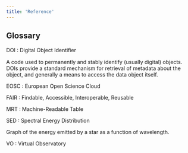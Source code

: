 ```yaml
---
title: 'Reference'
---
```


## Glossary

<!-- -->
DOI
: Digital Object Identiﬁer

A code used to permanently and stably identify (usually digital) objects. DOIs provide a standard mechanism for retrieval of
metadata about the object, and generally a means to access the data object itself.


<!-- -->
EOSC
: European Open Science Cloud


<!-- -->
FAIR
: Findable, Accessible, Interoperable, Reusable


<!-- -->
MRT
: Machine-Readable Table



<!-- -->
SED
: Spectral Energy Distribution

Graph of the energy emitted by a star as a function of wavelength. 


<!-- -->
VO
: Virtual Observatory



